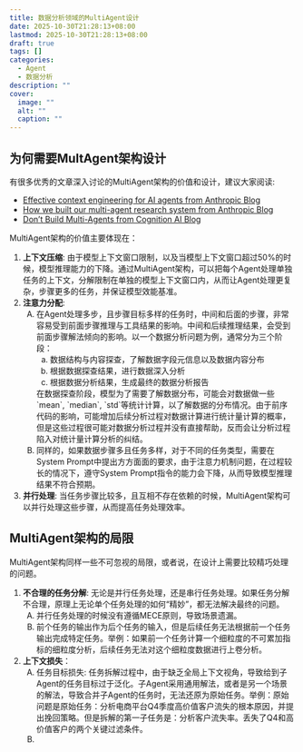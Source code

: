 ```yaml
---
title: 数据分析领域的MultiAgent设计
date: 2025-10-30T21:28:13+08:00
lastmod: 2025-10-30T21:28:13+08:00
draft: true
tags: []
categories:
  - Agent
  - 数据分析
description: ""
cover:
  image: ""
  alt: ""
  caption: ""
---
```

## 为何需要MultAgent架构设计

有很多优秀的文章深入讨论的MultiAgent架构的价值和设计，建议大家阅读: 

- [Effective context engineering for AI agents from Anthropic Blog](https://www.anthropic.com/engineering/effective-context-engineering-for-ai-agents)
- [How we built our multi-agent research system from Anthropic Blog](https://www.anthropic.com/engineering/multi-agent-research-system  )
- [Don’t Build Multi-Agents from Cognition AI Blog](https://cognition.ai/blog/dont-build-multi-agents#principles-of-context-engineering)

MultiAgent架构的价值主要体现在：

1. **上下文压缩**: 由于模型上下文窗口限制，以及当模型上下文窗口超过50%的时候，模型推理能力的下降。通过MultiAgent架构，可以把每个Agent处理单独任务的上下文，分解限制在单独的模型上下文窗口内，从而让Agent处理更复杂，步骤更多的任务，并保证模型效能基准。
2. **注意力分配**: 
    <ol type="A">
      <li>
        在Agent处理多步，且步骤目标多样的任务时，中间和后面的步骤，非常容易受到前面步骤推理与工具结果的影响。中间和后续推理结果，会受到前面步骤解法倾向的影响。以一个数据分析问题为例，通常分为三个阶段：
        <ol type="a">
            <li>数据结构与内容探查，了解数据字段元信息以及数据内容分布</li>
            <li>根据数据探查结果，进行数据深入分析</li>
            <li>根据数据分析结果，生成最终的数据分析报告</li>
        </ol>
        在数据探查阶段，模型为了需要了解数据分布，可能会对数据做一些`mean`, `median`, `std`等统计计算，以了解数据的分布情况。由于前序代码的影响，可能增加后续分析过程对数据计算进行统计量计算的概率，但是这些过程很可能对数据分析过程并没有直接帮助，反而会让分析过程陷入对统计量计算分析的纠结。
      </li>
      <li>
        同样的，如果数据步骤多且任务多样，对于不同的任务类型，需要在System Prompt中提出方方面面的要求，由于注意力机制问题，在过程较长的情况下，遵守System Prompt指令的能力会下降，从而导致模型推理结果不符合预期。
      </li>
    </ol>
3. **并行处理**: 当任务步骤比较多，且互相不存在依赖的时候，MultiAgent架构可以并行处理这些步骤，从而提高任务处理效率。

## MultiAgent架构的局限

MultiAgent架构同样一些不可忽视的局限，或者说，在设计上需要比较精巧处理的问题。

1. **不合理的任务分解**: 无论是并行任务处理，还是串行任务处理。如果任务分解不合理，原理上无论单个任务处理的如何“精妙”，都无法解决最终的问题。
    <ol type="A">
    <li>并行任务处理的时候没有遵循MECE原则，导致场景遗漏。</li>
    <li>前个任务的输出作为后个任务的输入，但是后续任务无法根据前一个任务输出完成特定任务。举例：如果前一个任务计算一个细粒度的不可累加指标的细粒度分析，后续任务无法对这个细粒度数据进行上卷分析。</li>
    </ol>
1. **上下文损失**：
   <ol type="A">
    <li>
        任务目标损失: 任务拆解过程中，由于缺乏全局上下文视角，导致给到子Agent的任务目标过于泛化。子Agent采用通用解法，或者是另一个场景的解法，导致合并子Agent的任务时，无法还原为原始任务。举例：原始问题是原始任务：分析电商平台Q4季度高价值客户流失的根本原因，并提出挽回策略。但是拆解的第一子任务是：分析客户流失率。丢失了Q4和高价值客户的两个关键过滤条件。
    </li>
    <li>
    </li>
   </ol>